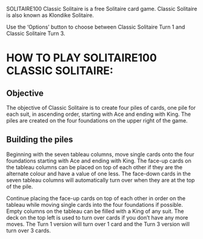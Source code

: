SOLITAIRE100 Classic Solitaire is a free Solitaire card game. Classic Solitaire is also known as Klondike Solitaire.

Use the ‘Options’ button to choose between Classic Solitaire Turn 1 and Classic Solitaire Turn 3.

# **HOW TO PLAY SOLITAIRE100 CLASSIC SOLITAIRE:**

## Objective

The objective of Classic Solitaire is to create four piles of cards, one pile for each suit, in ascending order, starting with Ace and ending with King. The piles are created on the four foundations on the upper right of the game.

## Building the piles

Beginning with the seven tableau columns, move single cards onto the four foundations starting with Ace and ending with King. The face-up cards on the tableau columns can be placed on top of each other if they are the alternate colour and have a value of one less. The face-down cards in the seven tableau columns will automatically turn over when they are at the top of the pile.

Continue placing the face-up cards on top of each other in order on the tableau while moving single cards into the four foundations if possible. Empty columns on the tableau can be filled with a King of any suit. The deck on the top left is used to turn over cards if you don’t have any more moves. The Turn 1 version will turn over 1 card and the Turn 3 version will turn over 3 cards.